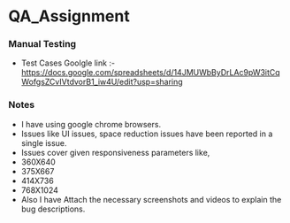 # QA_Assignment 

### Manual Testing
- Test Cases Goolgle link :- https://docs.google.com/spreadsheets/d/14JMUWbByDrLAc9pW3itCqWofgsZCvIVtdvorB1_iw4U/edit?usp=sharing

### Notes
- I have using google chrome browsers.
- Issues like UI issues, space reduction issues have been reported in a single issue.
- Issues cover given responsiveness parameters like,
- 360X640
- 375X667
- 414X736
- 768X1024
- Also I have Attach the necessary screenshots and videos to explain the bug descriptions.
